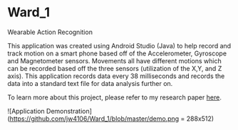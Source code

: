# Ward_1
Wearable Action Recognition

This application was created using Android Studio (Java) to help record and track motion on a smart phone based off of the 
Accelerometer, Gyroscope and Magnetometer sensors. Movements all have different motions which can be recorded based off the 
three sensors (utilization of the X,Y, and Z axis). This application records data every 38 milliseconds and records the data
into a standard text file for data analysis further on. 

To learn more about this project, please refer to my research paper [here](https://www.google.com).

![Application Demonstration](https://github.com/jw4106/Ward_1/blob/master/demo.png = 288x512)


